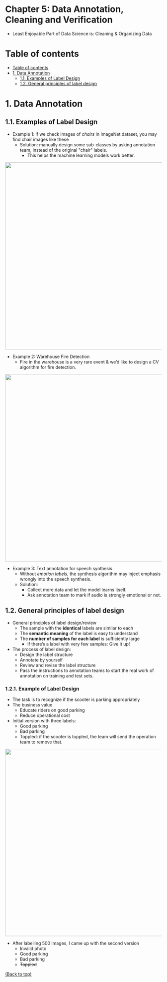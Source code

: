 # Chapter 5: Data Annotation, Cleaning and Verification
- Least Enjoyable Part of Data Science is: Cleaning & Organizing Data

# Table of contents
- [Table of contents](#table-of-contents)
- [1. Data Annotation](#1-data-annotation)
  - [1.1. Examples of Label Design](#11-examples-of-label-design) 
  - [1.2. General principles of label design](#12-general-principles-of-label-design)  

# 1. Data Annotation
## 1.1. Examples of Label Design
- Example 1: if we check images of *chairs* in ImageNet dataset, you may find chair images like these
  - Solution: manually design some sub-classes by asking annotation team, instead of the original "chair" labels. 
    - This helps the machine learning models work better.
<p align="center">
  <img src="https://user-images.githubusercontent.com/64508435/165287611-2b27b5fe-5d4a-4c41-b223-3554b9cfc5b6.png" width="600" />
</p>

- Example 2: Warehouse Fire Detection 
  - Fire in the warehouse is a very rare event & we’d like to design a CV algorithm for fire detection.
<p align="center">
  <img src="https://user-images.githubusercontent.com/64508435/165288394-8351c291-7dd7-4820-9981-7a904d646af8.png" width="600" />
</p>

- Example 3: Text annotation for speech synthesis
  - Without *emotion labels*, the synthesis algorithm may inject emphasis wrongly into the speech synthesis.
  - Solution:
    - Collect more data and let the model learns itself. 
    - Ask annotation team to mark if audio is strongly emotional or not.
## 1.2. General principles of label design
- General principles of label design/review
  - The sample with the **identical** labels are similar to each
  - The **semantic meaning** of the label is easy to understand 
  - The **number of samples for each label** is sufficiently large
    - If there’s a label with very few samples: Give it up!
- The process of label design:
  - Design the label structure
  - Annotate by yourself
  - Review and revise the label structure
  - Pass the instructions to annotation teams to start the real work of annotation on training and test sets.

### 1.2.1. Example of Label Design
- The task is to recognize if the scooter is parking appropriately
- The business value
  - Educate riders on good parking
  - Reduce operational cost
- Initial version with three labels: 
  - Good parking
  - Bad parking
  - Toppled: if the scooter is toppled, the team will send the operation team to remove that. 
<p align="center">
  <img src="https://user-images.githubusercontent.com/64508435/165290438-2f8cd1c9-d562-4278-b726-33ea9fd5d8e7.png"" width="600" />
</p>

- After labelling 500 images, I came up with the second version
  - Invalid photo
  - Good parking 
  - Bad parking 
  - ~~Toppled~~
                                                                                                                               


[(Back to top)](#table-of-contents)
